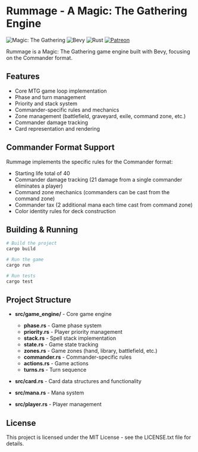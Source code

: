 # Rummage - A Magic: The Gathering Engine

![Magic: The Gathering](https://img.shields.io/badge/MTG-Commander-green)
![Bevy](https://img.shields.io/badge/Bevy-0.15.3-blue)
![Rust](https://img.shields.io/badge/Rust-2024-orange)
[![Patreon](https://img.shields.io/badge/Patreon-Support-FF424D?logo=patreon)](https://www.patreon.com/c/DabneyEngineeringIncorporated)

Rummage is a Magic: The Gathering game engine built with Bevy, focusing on the Commander format.

## Features

- Core MTG game loop implementation
- Phase and turn management
- Priority and stack system
- Commander-specific rules and mechanics
- Zone management (battlefield, graveyard, exile, command zone, etc.)
- Commander damage tracking
- Card representation and rendering

## Commander Format Support

Rummage implements the specific rules for the Commander format:

- Starting life total of 40
- Commander damage tracking (21 damage from a single commander eliminates a player)
- Command zone mechanics (commanders can be cast from the command zone)
- Commander tax (2 additional mana each time cast from command zone)
- Color identity rules for deck construction

## Building & Running

```bash
# Build the project
cargo build

# Run the game
cargo run

# Run tests
cargo test
```

## Project Structure

- **src/game_engine/** - Core game engine
  - **phase.rs** - Game phase system
  - **priority.rs** - Player priority management
  - **stack.rs** - Spell stack implementation
  - **state.rs** - Game state tracking
  - **zones.rs** - Game zones (hand, library, battlefield, etc.)
  - **commander.rs** - Commander-specific rules
  - **actions.rs** - Game actions
  - **turns.rs** - Turn sequence

- **src/card.rs** - Card data structures and functionality
- **src/mana.rs** - Mana system
- **src/player.rs** - Player management

## License

This project is licensed under the MIT License - see the LICENSE.txt file for details.